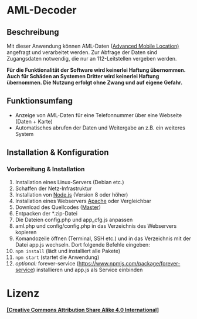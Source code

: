# AML-Decoder

## Beschreibung
Mit dieser Anwendung können AML-Daten ([Advanced Mobile Location)](https://de.wikipedia.org/wiki/Advanced_Mobile_Location) angefragt und verarbeitet werden. Zur Abfrage der Daten sind Zugangsdaten notwendig, die nur an 112-Leitstellen vergeben werden.

**Für die Funktionalität der Software wird keinerlei Haftung übernommen. Auch für Schäden an Systemen Dritter wird keinerlei Haftung übernommen.
Die Nutzung erfolgt ohne Zwang und auf eigene Gefahr.**

## Funktionsumfang
 - Anzeige von AML-Daten für eine Telefonnummer über eine Webseite (Daten + Karte)
 - Automatisches abrufen der Daten und Weitergabe an z.B. ein weiteres System

## Installation & Konfiguration
### Vorbereitung & Installation
 1. Installation eines Linux-Servers (Debian etc.)
 2. Schaffen der Netz-Infrastruktur 
 3. Installation von [Node.js](https://nodejs.org/) (Version 8 oder höher)
 4. Installation eines Webservers [Apache](https://httpd.apache.org/) oder Vergleichbar
 5. Download des Quellcodes ([Master](https://github.com/Robert-112/...))
 6. Entpacken der *.zip-Datei
 7. Die Dateien config.php und app_cfg.js anpassen
 7. aml.php und config/config.php in das Verzeichnis des Webservers kopieren
 6. Komandozeile öffnen (Terminal, SSH etc.) und in das Verzeichnis mit der Datei app.js wechseln. Dort folgende Befehle eingeben:
 7. `npm install` (lädt und installiert alle Pakete)
 8. `npm start` (startet die Anwendung)
 9. *optional:* forever-service (https://www.npmjs.com/package/forever-service) installieren und app.js als Service einbinden


# Lizenz
#### [\[Creative Commons Attribution Share Alike 4.0 International\]](https://github.com/Robert-112/Wachalarm-IP-Web/blob/master/LICENSE.md)